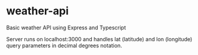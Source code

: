 # weather-api
Basic weather API using Express and Typescript

Server runs on localhost:3000 and handles lat (latitude) and lon (longitude) query parameters in decimal degrees notation.
